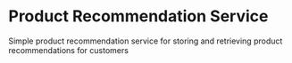 # Product Recommendation Service
Simple product recommendation service for storing and retrieving product recommendations for customers